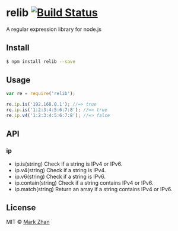 # relib [![Build Status](https://travis-ci.org/markzhan/relib.svg?branch=master)](https://travis-ci.org/markzhan/relib)

A regular expression library for node.js


## Install

```sh
$ npm install relib --save
```

## Usage

```js
var re = require('relib');

re.ip.is('192.168.0.1'); //=> true
re.ip.is('1:2:3:4:5:6:7:8'); //=> true
re.ip.v4('1:2:3:4:5:6:7:8'); //=> false
```

## API

### ip

* ip.is(string)  Check if a string is IPv4 or IPv6.
* ip.v4(string)  Check if a string is IPv4.
* ip.v6(string)  Check if a string is IPv6.
* ip.contain(string)  Check if a string contains IPv4 or IPv6.
* ip.match(string)  Return an array if a string contains IPv4 or IPv6.

###


## License

MIT © [Mark Zhan](http://markzhan.com)
